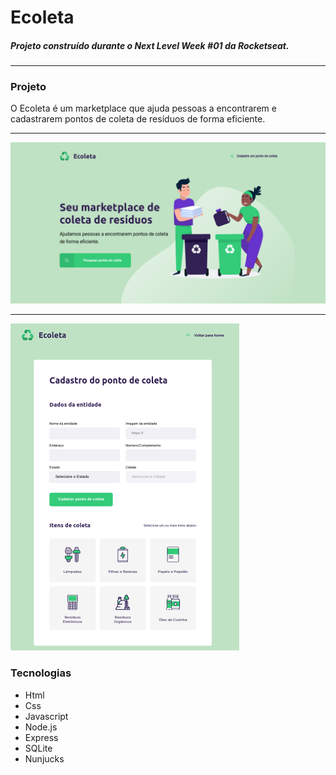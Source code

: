 # Ecoleta
##### Projeto construído durante o Next Level Week #01 da Rocketseat.
_____________________________________________________________________________________________________________
### Projeto
O Ecoleta é um marketplace que ajuda pessoas a encontrarem e cadastrarem pontos de coleta de resíduos de forma eficiente.
______________________________________________________________________________________________________________
![](/readme/ecoleta.png)
______________________________________________________________________________________________________________
![](/readme/cadastro.png)

### Tecnologias
* Html
* Css
* Javascript
* Node.js
* Express
* SQLite
* Nunjucks
